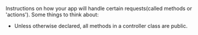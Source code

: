 Instructions on how your app will handle certain requests(called methods or 'actions'). Some things to think about:  

* Unless otherwise declared, all methods in a controller class are public.
